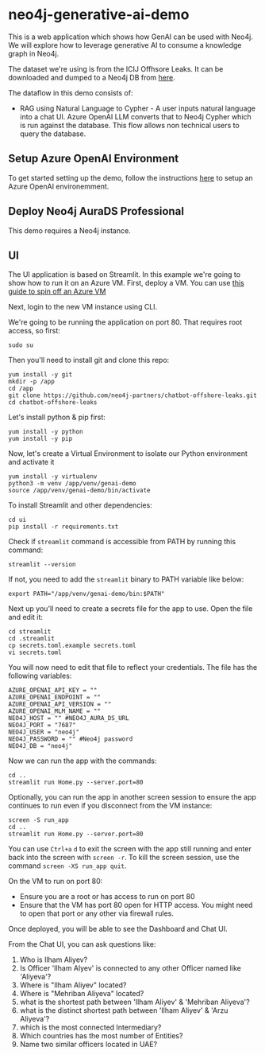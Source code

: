 # neo4j-generative-ai-demo
This is a web application which shows how GenAI can be used with Neo4j. We will explore how to leverage generative AI to consume a knowledge graph in Neo4j.

The dataset we're using is from the ICIJ Offhsore Leaks.  It can be downloaded and dumped to a Neo4j DB from [here](https://drive.google.com/file/d/1Q5RiD163ke_gQM837uvFPPHG8A034a4i/view?usp=sharing).

The dataflow in this demo consists of:
- RAG using Natural Language to Cypher - A user inputs natural language into a chat UI.  Azure OpenAI LLM converts that to Neo4j Cypher which is run against the database.  This flow allows non technical users to query the database.

## Setup Azure OpenAI Environment
To get started setting up the demo, follow the instructions [here](https://github.com/neo4j-partners/hands-on-lab-neo4j-and-azure/tree/main/Lab%205%20-%20Parsing%20Data) to setup an Azure OpenAI environemment.

## Deploy Neo4j AuraDS Professional
This demo requires a Neo4j instance.

## UI
The UI application is based on Streamlit. In this example we're going to show how to run it on an Azure VM.  First, deploy a VM. You can use [this guide to spin off an Azure VM](https://learn.microsoft.com/en-us/azure/virtual-machines/windows/quick-create-portal)        

Next, login to the new VM instance using CLI.

We're going to be running the application on port 80.  That requires root access, so first:

    sudo su

Then you'll need to install git and clone this repo:

    yum install -y git
    mkdir -p /app
    cd /app
    git clone https://github.com/neo4j-partners/chatbot-offshore-leaks.git
    cd chatbot-offshore-leaks

Let's install python & pip first:

    yum install -y python
    yum install -y pip

Now, let's create a Virtual Environment to isolate our Python environment and activate it

    yum install -y virtualenv
    python3 -m venv /app/venv/genai-demo
    source /app/venv/genai-demo/bin/activate

To install Streamlit and other dependencies:

    cd ui
    pip install -r requirements.txt

Check if `streamlit` command is accessible from PATH by running this command:

    streamlit --version

If not, you need to add the `streamlit` binary to PATH variable like below:

    export PATH="/app/venv/genai-demo/bin:$PATH"

Next up you'll need to create a secrets file for the app to use.  Open the file and edit it:

    cd streamlit
    cd .streamlit
    cp secrets.toml.example secrets.toml
    vi secrets.toml

You will now need to edit that file to reflect your credentials. The file has the following variables:

    AZURE_OPENAI_API_KEY = "" 
    AZURE_OPENAI_ENDPOINT = ""
    AZURE_OPENAI_API_VERSION = ""
    AZURE_OPENAI_MLM_NAME = ""
    NEO4J_HOST = "" #NEO4J_AURA_DS_URL
    NEO4J_PORT = "7687"
    NEO4J_USER = "neo4j"
    NEO4J_PASSWORD = "" #Neo4j password
    NEO4J_DB = "neo4j"

Now we can run the app with the commands:

    cd ..
    streamlit run Home.py --server.port=80

Optionally, you can run the app in another screen session to ensure the app continues to run even if you disconnect from the VM instance:

    screen -S run_app
    cd ..
    streamlit run Home.py --server.port=80    

You can use `Ctrl+a` `d` to exit the screen with the app still running and enter back into the screen with `screen -r`. To kill the screen session, use the command `screen -XS run_app quit`.

On the VM to run on port 80:
- Ensure you are a root or has access to run on port 80
- Ensure that the VM has port 80 open for HTTP access. You might need to open that port or any other via firewall rules. 

Once deployed, you will be able to see the Dashboard and Chat UI.

From the Chat UI, you can ask questions like:
1. Who is Ilham Aliyev?
2. Is Officer 'Ilham Alyev' is connected to any other Officer named like 'Aliyeva'?
3. Where is "Ilham Aliyev" located?
4. Where is "Mehriban Aliyeva" located?
5. what is the shortest path between 'Ilham Aliyev' & 'Mehriban Aliyeva'?
6. what is the distinct shortest path between 'Ilham Aliyev' & 'Arzu Aliyeva'?
7. which is the most connected Intermediary?
8. Which countries has the most number of Entities?
9. Name two similar officers located in UAE?

